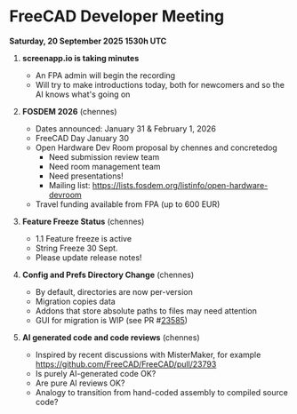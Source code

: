 # FreeCAD Developer Meeting

**Saturday, 20 September 2025 1530h UTC**

1. **screenapp.io is taking minutes**
   - An FPA admin will begin the recording
   - Will try to make introductions today, both for newcomers and so the AI knows what's going on
  
2. **FOSDEM 2026** (chennes)
   - Dates announced: January 31 & February 1, 2026
   - FreeCAD Day January 30
   - Open Hardware Dev Room proposal by chennes and concretedog
       - Need submission review team
       - Need room management team
       - Need presentations!
       - Mailing list: https://lists.fosdem.org/listinfo/open-hardware-devroom
    - Travel funding available from FPA (up to 600 EUR)
     
3. **Feature Freeze Status** (chennes)
   - 1.1 Feature freeze is active
   - String Freeze 30 Sept.
   - Please update release notes!

4. **Config and Prefs Directory Change** (chennes)
   - By default, directories are now per-version
   - Migration copies data
   - Addons that store absolute paths to files may need attention
   - GUI for migration is WIP (see PR #[23585](https://github.com/FreeCAD/FreeCAD/pull/23585))

5. **AI generated code and code reviews** (chennes)
   - Inspired by recent discussions with MisterMaker, for example https://github.com/FreeCAD/FreeCAD/pull/23793
   - Is purely AI-generated code OK?
   - Are pure AI reviews OK?
   - Analogy to transition from hand-coded assembly to compiled source code?
